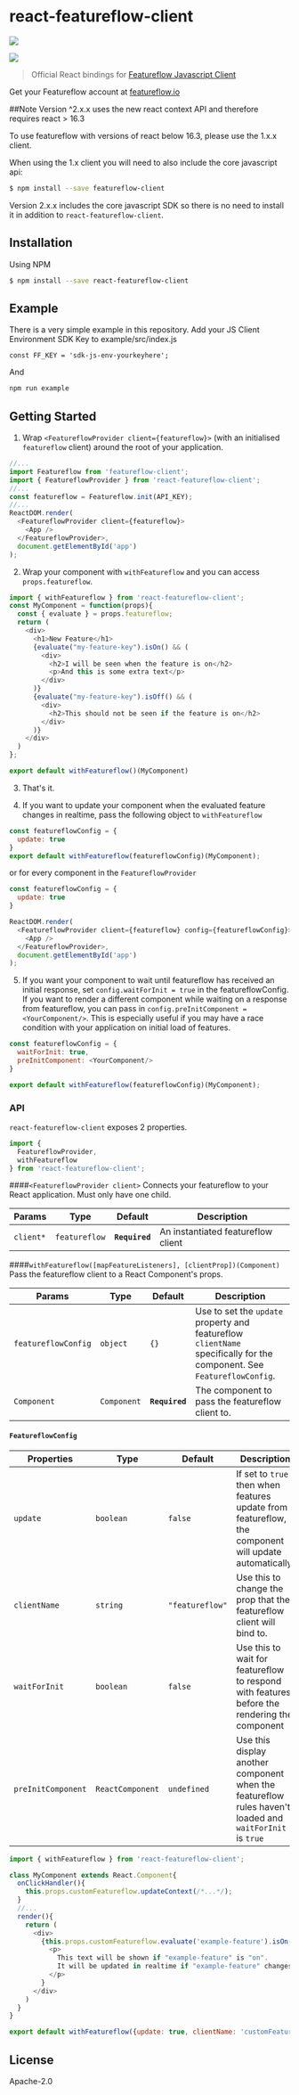 # react-featureflow-client

[![][npm-img]][npm-url]

[![][dependency-img]][dependency-url]

> Official React bindings for [Featureflow Javascript Client](https://github.com/featureflow/featureflow-javascript-sdk)

Get your Featureflow account at [featureflow.io](http://www.featureflow.io)

##Note
Version ^2.x.x uses the new react context API and therefore requires react > 16.3

To use featureflow with versions of react below 16.3, please use the 1.x.x client.

When using the 1.x client you will need to also include the core javascript api:
```bash
$ npm install --save featureflow-client
```
Version 2.x.x includes the core javascript SDK so there is no need to install it in addition to `react-featureflow-client`.

## Installation

Using NPM

```sh
$ npm install --save react-featureflow-client

```
## Example
There is a very simple example in this repository. Add your JS Client Environment SDK Key to example/src/index.js

```const FF_KEY = 'sdk-js-env-yourkeyhere';```

And

```sh
npm run example
```

## Getting Started
1. Wrap `<FeatureflowProvider client={featureflow}>` (with an initialised `featureflow` client) around the root of your application.
```javascript
//...
import Featureflow from 'featureflow-client';
import { FeatureflowProvider } from 'react-featureflow-client';
//...
const featureflow = Featureflow.init(API_KEY);
//...
ReactDOM.render(
  <FeatureflowProvider client={featureflow}>
    <App />
  </FeatureflowProvider>,
  document.getElementById('app')
);
```
2. Wrap your component with `withFeatureflow` and you can access `props.featureflow`.
```javascript
import { withFeatureflow } from 'react-featureflow-client';
const MyComponent = function(props){
  const { evaluate } = props.featureflow;
  return (
    <div>
      <h1>New Feature</h1>
      {evaluate("my-feature-key").isOn() && (
        <div>
          <h2>I will be seen when the feature is on</h2>
          <p>And this is some extra text</p>
        </div>
      )}
      {evaluate("my-feature-key").isOff() && (
        <div>
          <h2>This should not be seen if the feature is on</h2>
        </div>
      )}
    </div>
  )
};

export default withFeatureflow()(MyComponent)
```
3. That's it.

4. If you want to update your component when the evaluated feature changes in realtime,
   pass the following object to `withFeatureflow`
```javascript
const featureflowConfig = {
  update: true
}
export default withFeatureflow(featureflowConfig)(MyComponent);
```

or for every component in the `FeatureflowProvider`

```javascript
const featureflowConfig = {
  update: true
}

ReactDOM.render(
  <FeatureflowProvider client={featureflow} config={featureflowConfig}>
    <App />
  </FeatureflowProvider>,
  document.getElementById('app')
);
```

5. If you want your component to wait until featureflow has received an initial response, set `config.waitForInit = true`
   in the featureflowConfig. If you want to render a different component while waiting on a
   response from featureflow, you can pass in `config.preInitComponent = <YourComponent/>`.
   This is especially useful if you may have a race condition with your application on initial load of features.

```javascript
const featureflowConfig = {
  waitForInit: true,
  preInitComponent: <YourComponent/>
}

export default withFeatureflow(featureflowConfig)(MyComponent);
```

### API
`react-featureflow-client` exposes 2 properties.
```javascript
import {
  FeatureflowProvider,
  withFeatureflow
} from 'react-featureflow-client';
```
####`<FeatureflowProvider client>`
Connects your featureflow to your React application. Must only have one child.

| Params | Type | Default | Description |
|---------------|----------|--------------|----------------------------------------------------------------|
| `client*` | `featureflow` | **`Required`** | An instantiated featureflow client |

####`withFeatureflow([mapFeatureListeners], [clientProp])(Component)`
Pass the featureflow client to a React Component's props.

| Params | Type | Default | Description |
|---------------|----------|--------------|----------------------------------------------------------------|
| `featureflowConfig` | `object` | `{}` | Use to set the `update` property and featureflow `clientName` specifically for the component. See `FeatureflowConfig`. |
| `Component` | `Component` | **`Required`** | The component to pass the featureflow client to.  |


#### `FeatureflowConfig`
| Properties | Type | Default | Description |
|---------------|----------|--------------|----------------------------------------------------------------|
| `update` | `boolean` | `false` | If set to `true` then when features update from featureflow, the component will update automatically.  |
| `clientName` | `string` | `"featureflow"` | Use this to change the prop that the featureflow client will bind to.  |
| `waitForInit` | `boolean` | `false` | Use this to wait for featureflow to respond with features before the rendering the component   |
| `preInitComponent` | `ReactComponent` | `undefined` | Use this display another component when the featureflow rules haven't loaded and `waitForInit` is `true`  |


```javascript
import { withFeatureflow } from 'react-featureflow-client';

class MyComponent extends React.Component{
  onClickHandler(){
    this.props.customFeatureflow.updateContext(/*...*/);
  }
  //...
  render(){
    return (
      <div>
        {this.props.customFeatureflow.evaluate('example-feature').isOn() &&
          <p>
            This text will be shown if "example-feature" is "on".
            It will be updated in realtime if "example-feature" changes it's value.
          </p>
        }
      </div>
    )
  }
}

export default withFeatureflow({update: true, clientName: 'customFeatureflow'})(MyComponent);
```

## License

Apache-2.0

[npm-url]: https://nodei.co/npm/react-featureflow-client
[npm-img]: https://nodei.co/npm/react-featureflow-client.png

[dependency-url]: https://www.featureflow.io
[dependency-img]: https://www.featureflow.io/wp-content/uploads/2016/12/featureflow-web.png
